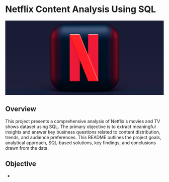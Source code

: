 # Netflix Content Analysis Using SQL 
![Netflix_logo](https://github.com/misba-coder/Netflix_SQL_project/blob/main/logo.png)
##  Overview
This project presents a comprehensive analysis of Netflix's movies and TV shows dataset using SQL. The primary objective is to extract meaningful insights and answer key business questions related to content distribution, trends, and audience preferences. This README outlines the project goals, analytical approach, SQL-based solutions, key findings, and conclusions drawn from the data.

## Objective
-
